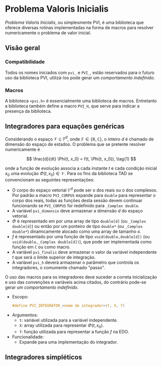 # Problema Valoris Inicialis

*Problema Valoris Inicialis*, ou simplesmente PVI,
é uma biblioteca que
oferece diversas rotinas implementadas na forma de macros para
resolver numericamente o problema de valor inicial.

## Visão geral

### Compatibilidade

Todos os nomes iniciados com `pvi_` e `PVI_`,
estão reservados para o futuro
uso da biblioteca PVI,
utilizá-los pode gerar um *comportamento indefinido*.

### Macros

A biblioteca `<pvi.h>` é essencialmente uma biblioteca de macros.
Entretanto a biblioteca também define a macro
`PVI_H`,
que serve para indicar a presença da biblioteca.

## Integradores para equações genéricas

Considerando o espaço $\mathcal{V}\subseteq\mathbb{F}^d$,
onde $\mathbb{F}\in\{\mathbb{R}, \mathbb{C}\}$,
o inteiro $d$ é chamado de dimensão do espaço de estados.
O problema que se pretente resolver numericamente é

$$
\frac{d}{dt} \Phi(t, x_0) = f(t, \Phi(t, x_0)),
\tag{1}
$$

onde a função de evolução associa a cada instante $t$ e cada condição
inicial $x_0$ uma evolução $\Phi(t, x_0)\in\mathcal{V}$.
Para os fins da biblioteca TAD se convencionam as seguintes representações:

* O corpo do espaço vetorial $\mathbb{F}^d$
   pode ser o dos reais ou o dos complexos.
   Por padrão a macro `PVI_CORPUS` expande para `double`
   para representar o corpo dos reais,
   todas as funções desta sessão devem continuar funcionando se
   `PVI_CORPUS` for redefinido para `_Complex double`.
* A variável `pvi_dimensio` deve armazenar a dimensão $d$ do espaço vetorial.
* $\Phi$ é representado em por
   uma array de tipo `double[d]` (ou `_Complex double[d]`) ou então por
   um ponteiro de tipo `double*` (ou `_Complex double*`) dinamicamente alocado
   como uma array de tamanho `d`.
* $f$ é representado por uma função de tipo
   `void(double,double[d])` (ou `void(double,_Complex double[d])`),
   que pode ser implementada como função em `C` ou como macro.
* A variável `pvi_finalis` deve armazenar o valor da variável independente $t$
   que será o limite superior de integração.
* A variável `pvi_h` deverá armazenar o parâmetro que controla os integradores,
   o comumente chamado "passo".

O uso das macros para os integradores deve suceder a correta
inicialização e uso das convenções e variáveis acima citados,
do contrário pode-se gerar um *comportamento indefinido*.

* Escopo:
   ```c
   #define PVI_INTEGRATOR_<nome de integrador>(t, X, f)
   ```
* Argumentos:
   * `t`: variável utilizada para a variável independente.
   * `X`: array utilizada para representar $\Phi(t, x_0)$.
   * `f`: função utilizada para representar a função $f$ na EDO.
* Funcionalidade:
   * Expande para uma implementação do integrador.


## Integradores simpléticos

